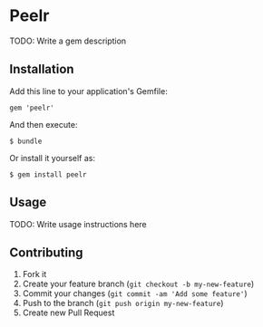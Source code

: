 # Peelr

TODO: Write a gem description

## Installation

Add this line to your application's Gemfile:

    gem 'peelr'

And then execute:

    $ bundle

Or install it yourself as:

    $ gem install peelr

## Usage

TODO: Write usage instructions here

## Contributing

1. Fork it
2. Create your feature branch (`git checkout -b my-new-feature`)
3. Commit your changes (`git commit -am 'Add some feature'`)
4. Push to the branch (`git push origin my-new-feature`)
5. Create new Pull Request
